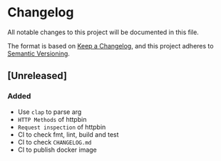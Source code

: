 # Changelog

All notable changes to this project will be documented in this file.

The format is based on [Keep a Changelog](https://keepachangelog.com/en/1.0.0/),
and this project adheres to [Semantic Versioning](https://semver.org/spec/v2.0.0.html).

## [Unreleased]

### Added

- Use `clap` to parse arg
- `HTTP Methods` of httpbin
- `Request inspection` of httpbin
- CI to check fmt, lint, build and test
- CI to check `CHANGELOG.md`
- CI to publish docker image
